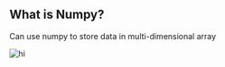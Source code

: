 ## What is Numpy?
Can use numpy to store data in multi-dimensional array

![hi](\images\Capture.jpg)